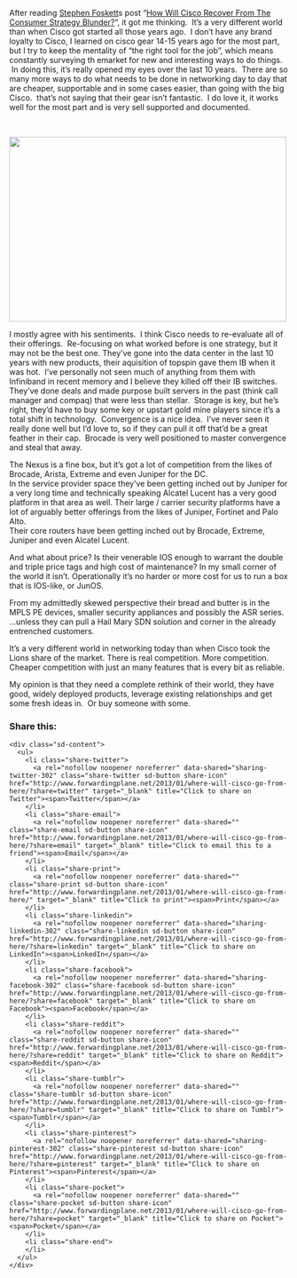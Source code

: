 After reading <a href="http://blog.fosketts.net/about/stephen-foskett/" target="_blank">Stephen Foskett</a>s post &#8220;<a href="http://blog.fosketts.net/2013/01/02/cisco-recover-consumer-strategy-blunder/" target="_blank">How Will Cisco Recover From The Consumer Strategy Blunder?</a>&#8220;, it got me thinking.  It&#8217;s a very different world than when Cisco got started all those years ago.  I don&#8217;t have any brand loyalty to Cisco, I learned on cisco gear 14-15 years ago for the most part, but I try to keep the mentality of &#8220;the right tool for the job&#8221;, which means constantly surveying th emarket for new and interesting ways to do things.  In doing this, it&#8217;s really opened my eyes over the last 10 years.  There are so many more ways to do what needs to be done in networking day to day that are cheaper, supportable and in some cases easier, than going with the big Cisco.  that&#8217;s not saying that their gear isn&#8217;t fantastic.  I do love it, it works well for the most part and is very sell supported and documented.

&nbsp;

<img class="aligncenter" src="http://lcolumbus.files.wordpress.com/2010/10/ciscosystems.jpg" alt="" width="500" height="333" /> 

I mostly agree with his sentiments.  I think Cisco needs to re-evaluate all of their offerings.  Re-focusing on what worked before is one strategy, but it may not be the best one. They&#8217;ve gone into the data center in the last 10 years with new products, their aquisition of topspin gave them IB when it was hot.  I&#8217;ve personally not seen much of anything from them with Infiniband in recent memory and I believe they killed off their IB switches. They&#8217;ve done deals and made purpose built servers in the past (think call manager and compaq) that were less than stellar.  Storage is key, but he&#8217;s right, they&#8217;d have to buy some key or upstart gold mine players since it&#8217;s a total shift in technology.  Convergence is a nice idea.  I&#8217;ve never seen it really done well but I&#8217;d love to, so if they can pull it off that&#8217;d be a great feather in their cap.  Brocade is very well positioned to master convergence and steal that away.

The Nexus is a fine box, but it&#8217;s got a lot of competition from the likes of Brocade, Arista, Extreme and even Juniper for the DC.  
In the service provider space they&#8217;ve been getting inched out by Juniper for a very long time and technically speaking Alcatel Lucent has a very good platform in that area as well. Their large / carrier security platforms have a lot of arguably better offerings from the likes of Juniper, Fortinet and Palo Alto.  
Their core routers have been getting inched out by Brocade, Extreme, Juniper and even Alcatel Lucent.

And what about price? Is their venerable IOS enough to warrant the double and triple price tags and high cost of maintenance? In my small corner of the world it isn&#8217;t. Operationally it&#8217;s no harder or more cost for us to run a box that is IOS-like, or JunOS.

From my admittedly skewed perspective their bread and butter is in the MPLS PE devices, smaller security appliances and possibly the ASR series. &#8230;unless they can pull a Hail Mary SDN solution and corner in the already entrenched customers.

It&#8217;s a very different world in networking today than when Cisco took the Lions share of the market. There is real competition. More competition. Cheaper competition with just an many features that is every bit as reliable.

My opinion is that they need a complete rethink of their world, they have good, widely deployed products, leverage existing relationships and get some fresh ideas in.  Or buy someone with some.

<div class="sharedaddy sd-sharing-enabled">
  <div class="robots-nocontent sd-block sd-social sd-social-icon-text sd-sharing">
    <h3 class="sd-title">
      Share this:
    </h3>
    
    <div class="sd-content">
      <ul>
        <li class="share-twitter">
          <a rel="nofollow noopener noreferrer" data-shared="sharing-twitter-302" class="share-twitter sd-button share-icon" href="http://www.forwardingplane.net/2013/01/where-will-cisco-go-from-here/?share=twitter" target="_blank" title="Click to share on Twitter"><span>Twitter</span></a>
        </li>
        <li class="share-email">
          <a rel="nofollow noopener noreferrer" data-shared="" class="share-email sd-button share-icon" href="http://www.forwardingplane.net/2013/01/where-will-cisco-go-from-here/?share=email" target="_blank" title="Click to email this to a friend"><span>Email</span></a>
        </li>
        <li class="share-print">
          <a rel="nofollow noopener noreferrer" data-shared="" class="share-print sd-button share-icon" href="http://www.forwardingplane.net/2013/01/where-will-cisco-go-from-here/" target="_blank" title="Click to print"><span>Print</span></a>
        </li>
        <li class="share-linkedin">
          <a rel="nofollow noopener noreferrer" data-shared="sharing-linkedin-302" class="share-linkedin sd-button share-icon" href="http://www.forwardingplane.net/2013/01/where-will-cisco-go-from-here/?share=linkedin" target="_blank" title="Click to share on LinkedIn"><span>LinkedIn</span></a>
        </li>
        <li class="share-facebook">
          <a rel="nofollow noopener noreferrer" data-shared="sharing-facebook-302" class="share-facebook sd-button share-icon" href="http://www.forwardingplane.net/2013/01/where-will-cisco-go-from-here/?share=facebook" target="_blank" title="Click to share on Facebook"><span>Facebook</span></a>
        </li>
        <li class="share-reddit">
          <a rel="nofollow noopener noreferrer" data-shared="" class="share-reddit sd-button share-icon" href="http://www.forwardingplane.net/2013/01/where-will-cisco-go-from-here/?share=reddit" target="_blank" title="Click to share on Reddit"><span>Reddit</span></a>
        </li>
        <li class="share-tumblr">
          <a rel="nofollow noopener noreferrer" data-shared="" class="share-tumblr sd-button share-icon" href="http://www.forwardingplane.net/2013/01/where-will-cisco-go-from-here/?share=tumblr" target="_blank" title="Click to share on Tumblr"><span>Tumblr</span></a>
        </li>
        <li class="share-pinterest">
          <a rel="nofollow noopener noreferrer" data-shared="sharing-pinterest-302" class="share-pinterest sd-button share-icon" href="http://www.forwardingplane.net/2013/01/where-will-cisco-go-from-here/?share=pinterest" target="_blank" title="Click to share on Pinterest"><span>Pinterest</span></a>
        </li>
        <li class="share-pocket">
          <a rel="nofollow noopener noreferrer" data-shared="" class="share-pocket sd-button share-icon" href="http://www.forwardingplane.net/2013/01/where-will-cisco-go-from-here/?share=pocket" target="_blank" title="Click to share on Pocket"><span>Pocket</span></a>
        </li>
        <li class="share-end">
        </li>
      </ul>
    </div>
  </div>
</div>
